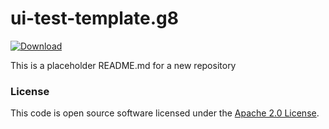 
# ui-test-template.g8

 [ ![Download](https://api.bintray.com/packages/hmrc/releases/ui-test-template.g8/images/download.svg) ](https://bintray.com/hmrc/releases/ui-test-template.g8/_latestVersion)

This is a placeholder README.md for a new repository

### License

This code is open source software licensed under the [Apache 2.0 License]("http://www.apache.org/licenses/LICENSE-2.0.html").
